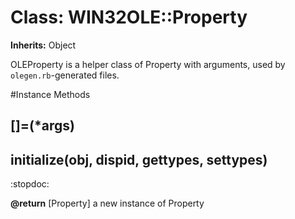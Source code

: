 # Class: WIN32OLE::Property
**Inherits:** Object
    

OLEProperty is a helper class of Property with arguments, used by
`olegen.rb`-generated files.



#Instance Methods
## [](*args) [](#method-i-[])

## []=(*args) [](#method-i-[]=)

## initialize(obj, dispid, gettypes, settypes) [](#method-i-initialize)
:stopdoc:

**@return** [Property] a new instance of Property

